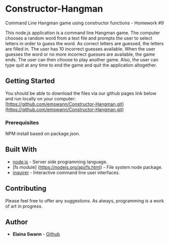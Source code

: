 # Constructor-Hangman
Command Line Hangman game using constructor functions - Homework #9

This node.js application is a command line Hangman game. The computer chooses a random word from a text file and prompts the user to select letters in order to guess the word. As correct letters are guessed, the letters are filled in. The user has 10 incorrect guesses available. When the user guesses the word or no more incorrect guesses are available, the game ends. The user can then choose to play another game. Also, the user can type quit at any time to end the game and quit the application altogether.

## Getting Started

You should be able to download the files via our github pages link below and run locally on your computer:
[https://github.com/emswann/Constructor-Hangman.git](https://github.com/emswann/Constructor-Hangman.git)

### Prerequisites

NPM install based on package.json.

## Built With

* [node.js](https://nodejs.org/en/node.js) - Server side programming language.
* [fs module] (https://nodejs.org/api/fs.html) - File system node package.
* [inquirer](https://www.npmjs.com/package/inquirer) - Interactive command line user interfaces.

## Contributing

Please feel free to offer any suggestions. As always, programming is a work of art in progress.

## Author

* **Elaina Swann** - [Github](https://github.com/emswann)